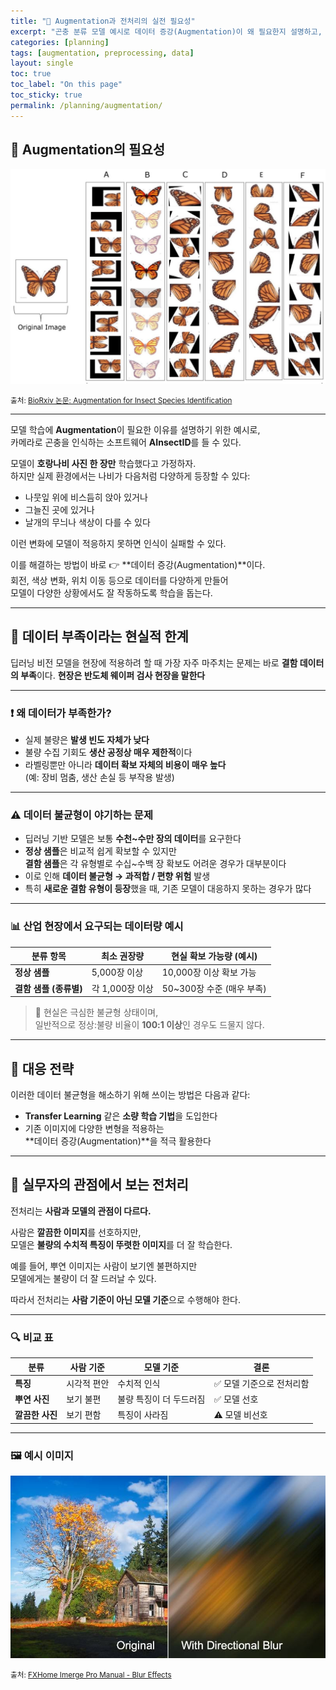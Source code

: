```yaml
---
title: "🦋 Augmentation과 전처리의 실전 필요성"
excerpt: "곤충 분류 모델 예시로 데이터 증강(Augmentation)이 왜 필요한지 설명하고, 실무에서 전처리를 어떻게 바라봐야 하는지를 비교합니다."
categories: [planning]
tags: [augmentation, preprocessing, data]
layout: single
toc: true
toc_label: "On this page"
toc_sticky: true
permalink: /planning/augmentation/
---
```


## 🦋 Augmentation의 필요성

<img src="/assets/images/2025/DLplanning/augmentation-sample.png" 
     alt="곤충 분류 예시 - Augmentation 샘플" 
     width="700"/>

<small>
출처: <a href="https://www.biorxiv.org/content/10.1101/2024.11.01.621497v1.full" target="_blank" rel="noopener noreferrer">
BioRxiv 논문: Augmentation for Insect Species Identification</a>
</small>

---

모델 학습에 **Augmentation**이 필요한 이유를 설명하기 위한 예시로,  
카메라로 곤충을 인식하는 소프트웨어 **AInsectID**를 들 수 있다.

모델이 **호랑나비 사진 한 장만** 학습했다고 가정하자.  
하지만 실제 환경에서는 나비가 다음처럼 다양하게 등장할 수 있다:

- 나뭇잎 위에 비스듬히 앉아 있거나  
- 그늘진 곳에 있거나  
- 날개의 무늬나 색상이 다를 수 있다

이런 변화에 모델이 적응하지 못하면 인식이 실패할 수 있다.

이를 해결하는 방법이 바로 👉 **데이터 증강(Augmentation)**이다.  
회전, 색상 변화, 위치 이동 등으로 데이터를 다양하게 만들어  
모델이 다양한 상황에서도 잘 작동하도록 학습을 돕는다.

---

## 🧱 데이터 부족이라는 현실적 한계

딥러닝 비전 모델을 현장에 적용하려 할 때 가장 자주 마주치는 문제는 바로 **결함 데이터의 부족**이다.
**현장은 반도체 웨이퍼 검사 현장을 말한다**

---

### ❗ 왜 데이터가 부족한가?

- 실제 불량은 **발생 빈도 자체가 낮다**
- 불량 수집 기회도 **생산 공정상 매우 제한적**이다
- 라벨링뿐만 아니라 **데이터 확보 자체의 비용이 매우 높다**  
  (예: 장비 멈춤, 생산 손실 등 부작용 발생)

---

### ⚠️ 데이터 불균형이 야기하는 문제

- 딥러닝 기반 모델은 보통 **수천~수만 장의 데이터**를 요구한다
- **정상 샘플**은 비교적 쉽게 확보할 수 있지만  
  **결함 샘플**은 각 유형별로 수십~수백 장 확보도 어려운 경우가 대부분이다
- 이로 인해 **데이터 불균형 → 과적합 / 편향 위험** 발생
- 특히 **새로운 결함 유형이 등장**했을 때, 기존 모델이 대응하지 못하는 경우가 많다

---

### 📊 산업 현장에서 요구되는 데이터량 예시

| 분류 항목               | 최소 권장량      | 현실 확보 가능량 (예시) |
|------------------------|------------------|--------------------------|
| **정상 샘플**           | 5,000장 이상     | 10,000장 이상 확보 가능 |
| **결함 샘플 (종류별)**  | 각 1,000장 이상  | 50~300장 수준 (매우 부족) |

> 🧾 현실은 극심한 불균형 상태이며,  
> 일반적으로 정상:불량 비율이 **100:1 이상**인 경우도 드물지 않다.

---

## 🚩 대응 전략

이러한 데이터 불균형을 해소하기 위해 쓰이는 방법은 다음과 같다:

- **Transfer Learning** 같은 **소량 학습 기법**을 도입한다
- 기존 이미지에 다양한 변형을 적용하는  
  **데이터 증강(Augmentation)**을 적극 활용한다

---

## 🧠 실무자의 관점에서 보는 전처리

전처리는 **사람과 모델의 관점이 다르다.**

사람은 **깔끔한 이미지**를 선호하지만,  
모델은 **불량의 수치적 특징이 뚜렷한 이미지**를 더 잘 학습한다.

예를 들어, 뿌연 이미지는 사람이 보기엔 불편하지만  
모델에게는 불량이 더 잘 드러날 수 있다.

따라서 전처리는 **사람 기준이 아닌 모델 기준**으로 수행해야 한다.

---

### 🔍 비교 표

| 분류           | 사람 기준       | 모델 기준               | 결론                         |
|----------------|----------------|--------------------------|------------------------------|
| **특징**        | 시각적 편안     | 수치적 인식              | ✅ 모델 기준으로 전처리함     |
| **뿌연 사진**   | 보기 불편       | 불량 특징이 더 두드러짐   | ✅ 모델 선호                  |
| **깔끔한 사진** | 보기 편함       | 특징이 사라짐             | ⚠️ 모델 비선호                |

---

### 🖼️ 예시 이미지

<img src="/assets/images/2025/DLplanning/example-blur.jpg" 
     alt="Blur Example" 
     width="700"/>

<small>
출처: <a href="https://www.manula.com/manuals/fxhome/imerge-pro/2021.5/en/topic/blurs" target="_blank" rel="noopener noreferrer">
FXHome Imerge Pro Manual - Blur Effects</a>
</small>
